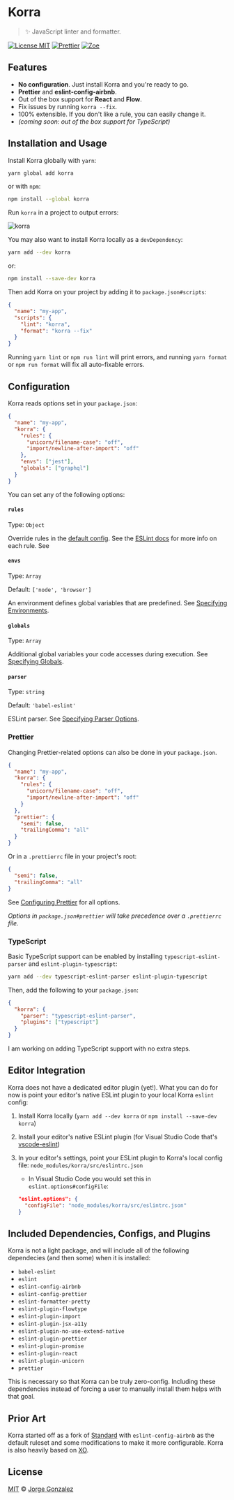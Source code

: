 # Korra

> ✨ JavaScript linter and formatter.

[![License MIT](https://img.shields.io/badge/license-MIT-red.svg)](/LICENSE)
[![Prettier](https://img.shields.io/badge/style-prettier-ff69b4.svg)](https://prettier.io/)
[![Zoe](https://img.shields.io/badge/linter-korra-5F5FFF.svg)](https://github.com/jorgegonzalez/zoe)

## Features

- **No configuration**. Just install Korra and you're ready to go.
- **Prettier** and **eslint-config-airbnb**.
- Out of the box support for **React** and **Flow**.
- Fix issues by running `korra --fix`.
- 100% extensible. If you don't like a rule, you can easily change it.
- _(coming soon: out of the box support for TypeScript)_

## Installation and Usage

Install Korra globally with `yarn`:

```sh
yarn global add korra
```

or with `npm`:

```sh
npm install --global korra
```

Run `korra` in a project to output errors:

<img src="https://i.imgur.com/4u4nVzk.png" alt="korra">

You may also want to install Korra locally as a `devDependency`:

```sh
yarn add --dev korra
```

or:

```sh
npm install --save-dev korra
```

Then add Korra on your project by adding it to `package.json#scripts`:

```json
{
  "name": "my-app",
  "scripts": {
    "lint": "korra",
    "format": "korra --fix"
  }
}
```

Running `yarn lint` or `npm run lint` will print errors, and running `yarn format` or `npm run format` will fix all auto-fixable errors.

## Configuration

Korra reads options set in your `package.json`:

```json
{
  "name": "my-app",
  "korra": {
    "rules": {
      "unicorn/filename-case": "off",
      "import/newline-after-import": "off"
    },
    "envs": ["jest"],
    "globals": ["graphql"]
  }
}
```

You can set any of the following options:

#### `rules`

Type: `Object`

Override rules in the [default config](https://github.com/jorgegonzalez/korra/blob/master/src/eslintrc.json). See the [ESLint docs](http://eslint.org/docs/rules/) for more info on each rule. See

#### `envs`

Type: `Array`

Default: `['node', 'browser']`

An environment defines global variables that are predefined. See [Specifying Environments](http://eslint.org/docs/user-guide/configuring#specifying-environments).

#### `globals`

Type: `Array`

Additional global variables your code accesses during execution. See [Specifying Globals](https://eslint.org/docs/user-guide/configuring#specifying-globals).

#### `parser`

Type: `string`

Default: `'babel-eslint'`

ESLint parser. See [Specifying Parser Options](https://eslint.org/docs/user-guide/configuring#specifying-parser-options).

### Prettier

Changing Prettier-related options can also be done in your `package.json`.

```json
{
  "name": "my-app",
  "korra": {
    "rules": {
      "unicorn/filename-case": "off",
      "import/newline-after-import": "off"
    }
  },
  "prettier": {
    "semi": false,
    "trailingComma": "all"
  }
}
```

Or in a `.prettierrc` file in your project's root:

```json
{
  "semi": false,
  "trailingComma": "all"
}
```

See [Configuring Prettier](https://prettier.io/docs/en/options.html) for all options.

_Options in `package.json#prettier` will take precedence over a `.prettierrc` file._

### TypeScript

Basic TypeScript support can be enabled by installing `typescript-eslint-parser` and `eslint-plugin-typescript`:

```sh
yarn add --dev typescript-eslint-parser eslint-plugin-typescript
```

Then, add the following to your `package.json`:

```json
{
  "korra": {
    "parser": "typescript-eslint-parser",
    "plugins": ["typescript"]
  }
}
```

I am working on adding TypeScript support with no extra steps.

## Editor Integration

Korra does not have a dedicated editor plugin (yet!). What you can do for now is point your editor's native ESLint plugin to your local Korra `eslint` config:

1. Install Korra locally (`yarn add --dev korra` or `npm install --save-dev korra`)

1. Install your editor's native ESLint plugin (for Visual Studio Code that's [vscode-eslint](https://github.com/Microsoft/vscode-eslint))

1. In your editor's settings, point your ESLint plugin to Korra's local config file: `node_modules/korra/src/eslintrc.json`

    * In Visual Studio Code you would set this in `eslint.options#configFile`:

    ```json
    "eslint.options": {
      "configFile": "node_modules/korra/src/eslintrc.json"
    }
    ```

## Included Dependencies, Configs, and Plugins

Korra is not a light package, and will include all of the following dependecies (and then some) when it is installed:

* `babel-eslint`
* `eslint`
* `eslint-config-airbnb`
* `eslint-config-prettier`
* `eslint-formatter-pretty`
* `eslint-plugin-flowtype`
* `eslint-plugin-import`
* `eslint-plugin-jsx-a11y`
* `eslint-plugin-no-use-extend-native`
* `eslint-plugin-prettier`
* `eslint-plugin-promise`
* `eslint-plugin-react`
* `eslint-plugin-unicorn`
* `prettier`

This is necessary so that Korra can be truly zero-config. Including these dependencies instead of forcing a user to manually install them helps with that goal.

## Prior Art

Korra started off as a fork of [Standard](https://github.com/standard/standard) with `eslint-config-airbnb` as the default ruleset and some modifications to make it more configurable. Korra is also heavily based on [XO](https://github.com/xojs/xo).

## License

[MIT](/LICENSE) © [Jorge Gonzalez](https://jorgegonzalez.io)
